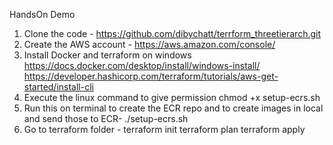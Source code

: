 HandsOn Demo
1) Clone the code - https://github.com/dibychatt/terrform_threetierarch.git
2) Create the AWS account - https://aws.amazon.com/console/
3) Install Docker and terraform on windows
https://docs.docker.com/desktop/install/windows-install/
https://developer.hashicorp.com/terraform/tutorials/aws-get-started/install-cli
4) Execute the linux command to give permission
chmod +x setup-ecrs.sh
5) Run this on terminal to create the ECR repo and to create images in local
and send those to ECR- ./setup-ecrs.sh
6) Go to terraform folder -
terraform init
terraform plan
terraform apply
